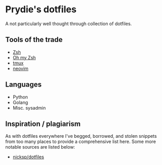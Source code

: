 # Prydie's dotfiles

A not particularly well thought through collection of dotfiles.

## Tools of the trade

 - [Zsh](http://zsh.sourceforge.net/)
 - [Oh my Zsh](https://github.com/robbyrussell/oh-my-zsh)
 - [tmux](https://tmux.github.io/)
 - [neovim](https://neovim.io/)

## Languages

 - Python
 - Golang
 - Misc. sysadmin

## Inspiration / plagiarism

As with dotfiles everywhere I've begged, borrowed, and stolen snippets from too
many places to provide a comprehensive list here. Some more notable sources are
listed below:

 - [nicksp/dotfiles](https://github.com/nicksp/dotfiles)
